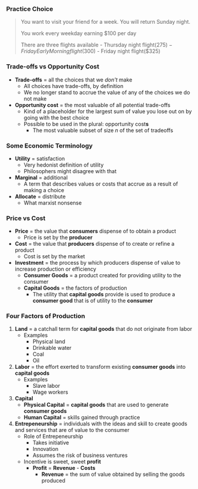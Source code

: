 ### Practice Choice

> You want to visit your friend for a week.  You will return Sunday night.
>
> You work every weekday earning $100 per day
>
> There are three flights available
>     - Thursday night flight($275)
>     - Friday Early Morning flight($300)
>     - Friday night flight($325)


### Trade-offs vs Opportunity Cost
- **Trade-offs** = all the choices that we *don't* make
    * All choices have trade-offs, by definition
    * We no longer stand to accrue the value of any of the choices we do not make
- **Opportunity cost** = the most valuable of all potential trade-offs
    * Kind of a placeholder for the largest sum of value you lose out on by going with the best choice
    * Possible to be used in the plural: opportunity cost**s**
        + The most valuable subset of size $n$ of the set of tradeoffs


### Some Economic Terminology
- **Utility** = satisfaction
    * Very hedonist definition of utility
    * Philosophers might disagree with that
- **Marginal** = additional
    * A term that describes values or costs that accrue as a result of making a choice
- **Allocate** = distribute
    * What marxist nonsense

### Price vs Cost
- **Price** = the value that **consumers** dispense of to obtain a product
    * Price is set by the **producer**
- **Cost** = the value that **producers** dispense of to create or refine a product
    * Cost is set by the market
- **Investment** = the process by which producers dispense of value to increase production or efficiency
    * **Consumer Goods** = a product created for providing utility to the consumer
    * **Capital Goods** = the factors of production
        + The utility that **capital goods** provide is used to produce a **consumer good** that is of utility to the **consumer**

### Four Factors of Production
1. **Land** = a catchall term for **capital goods** that do not originate from labor
    * Examples
        - Physical land
        - Drinkable water
        - Coal
        - Oil
2. **Labor** = the effort exerted to transform existing **consumer goods** into **capital goods**
    * Examples
        - Slave labor
        - Wage workers
3. **Capital**
    * **Physical Capital** = **capital goods** that are used to generate **consumer goods**
    * **Human Capital** = skills gained through practice
4. **Entrepeneurship** = individuals with the ideas and skill to create goods and services that are of value to the consumer
    * Role of Entrepeneurship
        + Takes initiative
        + Innovation
        + Assumes the risk of business ventures
    * Incentive is sweet, sweet **profit**
        + **Profit** = **Revenue** - **Costs**
            - **Revenue** = the sum of value obtained by selling the goods produced
